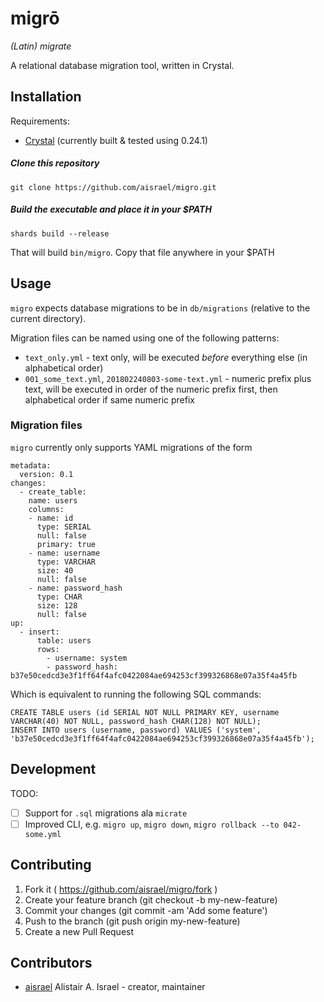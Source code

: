 # migrō
 
_(Latin) migrate_

A relational database migration tool, written in Crystal.

## Installation

Requirements:

* [Crystal](https://crystal-lang.org/) (currently built & tested using 0.24.1)

##### Clone this repository

```
git clone https://github.com/aisrael/migro.git
```

##### Build the executable and place it in your $PATH

```
shards build --release
```

That will build `bin/migro`. Copy that file anywhere in your $PATH

## Usage

`migro` expects database migrations to be in `db/migrations` (relative to the current directory).

Migration files can be named using one of the following patterns:

* `text_only.yml` - text only, will be executed _before_ everything else (in alphabetical order)
* `001_some_text.yml`, `201802240803-some-text.yml` - numeric prefix plus text, will be executed in order of the numeric prefix first, then alphabetical order if same numeric prefix

### Migration files

`migro` currently only supports YAML migrations of the form

```
metadata:
  version: 0.1
changes:
  - create_table:
    name: users
    columns:
    - name: id
      type: SERIAL
      null: false
      primary: true
    - name: username
      type: VARCHAR
      size: 40
      null: false
    - name: password_hash
      type: CHAR
      size: 128
      null: false
up:
  - insert:
      table: users
      rows:
        - username: system
        - password_hash: b37e50cedcd3e3f1ff64f4afc0422084ae694253cf399326868e07a35f4a45fb
```

Which is equivalent to running the following SQL commands:

```
CREATE TABLE users (id SERIAL NOT NULL PRIMARY KEY, username VARCHAR(40) NOT NULL, password_hash CHAR(128) NOT NULL);
INSERT INTO users (username, password) VALUES ('system', 'b37e50cedcd3e3f1ff64f4afc0422084ae694253cf399326868e07a35f4a45fb');
```

## Development

TODO:

* [ ] Support for `.sql` migrations ala `micrate`
* [ ] Improved CLI, e.g. `migro up`, `migro down`, `migro rollback --to 042-some.yml`

## Contributing

1. Fork it ( https://github.com/aisrael/migro/fork )
2. Create your feature branch (git checkout -b my-new-feature)
3. Commit your changes (git commit -am 'Add some feature')
4. Push to the branch (git push origin my-new-feature)
5. Create a new Pull Request

## Contributors

- [aisrael](https://github.com/aisrael) Alistair A. Israel - creator, maintainer
